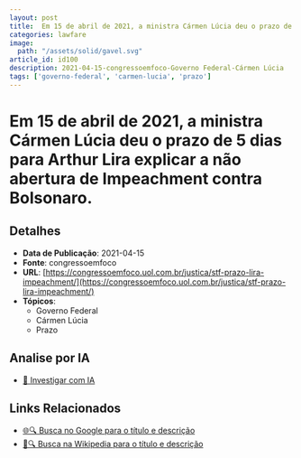 ```yaml
---
layout: post
title:  Em 15 de abril de 2021, a ministra Cármen Lúcia deu o prazo de 5 dias para Arthur Lira explicar a não abertura de Impeachment contra Bolsonaro.
categories: lawfare
image: 
  path: "/assets/solid/gavel.svg"
article_id: id100
description: 2021-04-15-congressoemfoco-Governo Federal-Cármen Lúcia
tags: ['governo-federal', 'carmen-lucia', 'prazo']
---
```


# Em 15 de abril de 2021, a ministra Cármen Lúcia deu o prazo de 5 dias para Arthur Lira explicar a não abertura de Impeachment contra Bolsonaro.

## Detalhes
- **Data de Publicação**: 2021-04-15
- **Fonte**: congressoemfoco
- **URL**: [https://congressoemfoco.uol.com.br/justica/stf-prazo-lira-impeachment/](https://congressoemfoco.uol.com.br/justica/stf-prazo-lira-impeachment/)
- **Tópicos**:
  - Governo Federal
  - Cármen Lúcia
  - Prazo

## Analise por IA
- [🤖 Investigar com IA](https://www.perplexity.ai/search?q=%22not%C3%ADcia%20artigo%20Brasil%22%20Em%2015%20de%20abril%20de%202021%2C%20a%20ministra%20C%C3%A1rmen%20L%C3%BAcia%20deu%20o%20prazo%20de%205%20dias%20para%20Arthur%20Lira%20explicar%20a%20n%C3%A3o%20abertura%20de%20Impeachment%20contra%20Bolsonaro.%20congressoemfoco%202021-04-15)

## Links Relacionados
- [🌐🔍 Busca no Google para o título e descrição](https://www.google.com/search?q=%22not%C3%ADcia%20artigo%20Brasil%22%20Em%2015%20de%20abril%20de%202021%2C%20a%20ministra%20C%C3%A1rmen%20L%C3%BAcia%20deu%20o%20prazo%20de%205%20dias%20para%20Arthur%20Lira%20explicar%20a%20n%C3%A3o%20abertura%20de%20Impeachment%20contra%20Bolsonaro.%20congressoemfoco%202021-04-15)
- [📖🔍 Busca na Wikipedia para o título e descrição](https://pt.wikipedia.org/w/index.php?search=%22not%C3%ADcia%20artigo%20Brasil%22%20Em%2015%20de%20abril%20de%202021%2C%20a%20ministra%20C%C3%A1rmen%20L%C3%BAcia%20deu%20o%20prazo%20de%205%20dias%20para%20Arthur%20Lira%20explicar%20a%20n%C3%A3o%20abertura%20de%20Impeachment%20contra%20Bolsonaro.%20congressoemfoco%202021-04-15)


